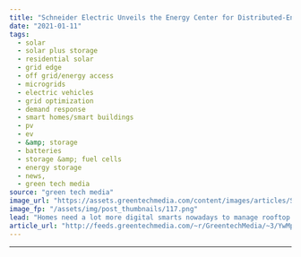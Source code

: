 ```yaml
---
title: "Schneider Electric Unveils the Energy Center for Distributed-Energy-Enabled Homes"
date: "2021-01-11"
tags: 
  - solar
  - solar plus storage 
  - residential solar
  - grid edge
  - off grid/energy access
  - microgrids
  - electric vehicles
  - grid optimization
  - demand response
  - smart homes/smart buildings
  - pv
  - ev
  - &amp; storage
  - batteries
  - storage &amp; fuel cells
  - energy storage
  - news,
  - green tech media
source: "green tech media"
image_url: "https://assets.greentechmedia.com/content/images/articles/SchneiderElectric_EnergyCenter_house_wall_XL.jpeg"
image_fp: "/assets/img/post_thumbnails/117.png"
lead: "Homes need a lot more digital smarts nowadays to manage rooftop solar, backup batteries and electric vehicle chargers. It’s nice if those distributed energy resources (DERs) can be integrated with household electrical load controls via smartphone or  ..."
article_url: "http://feeds.greentechmedia.com/~r/GreentechMedia/~3/YwMpbSO0eQU/schneider-electric-unveils-the-energy-center-for-distributed-energy-enabled-homes"
---
```


---

